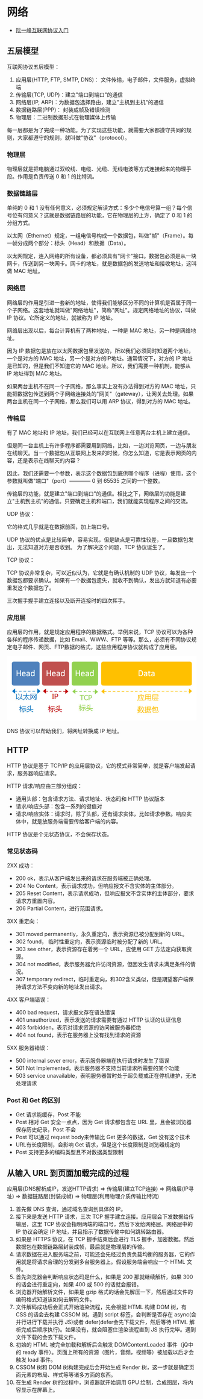 # 网络

+ [阮一峰互联网协议入门](http://www.ruanyifeng.com/blog/2012/05/internet_protocol_suite_part_i.html)

## 五层模型

互联网协议五层模型：

1. 应用层(HTTP, FTP, SMTP, DNS)： 文件传输，电子邮件，文件服务，虚拟终端
2. 传输层(TCP, UDP)：建立"端口到端口"的通信
3. 网络层(IP, ARP)：为数据包选择路由，建立"主机到主机"的通信
4. 数据链路层(PPP)： 封装成帧及错误检测
5. 物理层：二进制数据形式在物理媒体上传输

每一层都是为了完成一种功能。为了实现这些功能，就需要大家都遵守共同的规则，大家都遵守的规则，就叫做"协议"（protocol）。

### 物理层

物理层就是把电脑通过双绞线、电缆、光缆、无线电波等方式连接起来的物理手段。作用是负责传送 0 和 1 的比特流。

### 数据链路层

单纯的 0 和 1 没有任何意义，必须规定解读方式：多少个电信号算一组？每个信号位有何意义？这就是数据链路层的功能，它在物理层的上方，确定了 0 和 1 的分组方式。

以太网（Ethernet）规定，一组电信号构成一个数据包，叫做"帧"（Frame）。每一帧分成两个部分：标头（Head）和数据（Data）。

以太网规定，连入网络的所有设备，都必须具有"网卡"接口。数据包必须是从一块网卡，传送到另一块网卡。网卡的地址，就是数据包的发送地址和接收地址，这叫做 MAC 地址。

### 网络层

网络层的作用是引进一套新的地址，使得我们能够区分不同的计算机是否属于同一个子网络。这套地址就叫做"网络地址"，简称"网址"。规定网络地址的协议，叫做 IP 协议。它所定义的地址，就被称为 IP 地址。

网络层出现以后，每台计算机有了两种地址，一种是 MAC 地址，另一种是网络地址。

因为 IP 数据包是放在以太网数据包里发送的，所以我们必须同时知道两个地址，一个是对方的 MAC 地址，另一个是对方的IP地址。通常情况下，对方的 IP 地址是已知的，但是我们不知道它的 MAC 地址。所以，我们需要一种机制，能够从 IP 地址得到 MAC 地址。

如果两台主机不在同一个子网络，那么事实上没有办法得到对方的 MAC 地址，只能把数据包传送到两个子网络连接处的"网关"（gateway），让网关去处理。如果两台主机在同一个子网络，那么我们可以用 ARP 协议，得到对方的 MAC 地址。

### 传输层

有了 MAC 地址和 IP 地址，我们已经可以在互联网上任意两台主机上建立通信。

但是同一台主机上有许多程序都需要用到网络，比如，一边浏览网页，一边与朋友在线聊天。当一个数据包从互联网上发来的时候，你怎么知道，它是表示网页的内容，还是表示在线聊天的内容？

因此，我们还需要一个参数，表示这个数据包到底供哪个程序（进程）使用，这个参数就叫做"端口"（port）———— 0 到 65535 之间的一个整数。

传输层的功能，就是建立"端口到端口"的通信。相比之下，网络层的功能是建立"主机到主机"的通信。只要确定主机和端口，我们就能实现程序之间的交流。

UDP 协议：

它的格式几乎就是在数据前面，加上端口号。

UDP 协议的优点是比较简单，容易实现，但是缺点是可靠性较差，一旦数据包发出，无法知道对方是否收到。 为了解决这个问题，TCP 协议诞生了。

TCP 协议：

TCP 协议非常复杂，可以近似认为，它就是有确认机制的 UDP 协议，每发出一个数据包都要求确认。如果有一个数据包遗失，就收不到确认，发出方就知道有必要重发这个数据包了。

三次握手握手建立连接以及断开连接时的四次挥手。

### 应用层

应用层的作用，就是规定应用程序的数据格式。举例来说，TCP 协议可以为各种各样的程序传递数据，比如 Email、WWW、FTP 等等。那么，必须有不同协议规定电子邮件、网页、FTP数据的格式，这些应用程序协议就构成了应用层。

![网络协议](/img/wangluoxieyi.png)

DNS 协议可以帮助我们，将网址转换成 IP 地址。

## HTTP

HTTP 协议是基于 TCP/IP 的应用层协议，它的模式非常简单，就是客户端发起请求，服务器响应请求。

HTTP 请求/响应由三部分组成：

+ 通用头部：包含请求方法、请求地址、状态码和 HTTP 协议版本
+ 请求/响应头部：包含一系列的键值对
+ 请求/响应实体：请求时，除了头部，还有请求实体，比如请求参数。响应实体中，就是放服务端需要传给客户端的内容。

HTTP 协议是个无状态协议，不会保存状态。

### 常见状态码

2XX 成功：

+ 200 ok，表示从客户端发出来的请求在服务端被正确处理。
+ 204 No Content，表示请求成功，但响应报文不含实体的主体部分。
+ 205 Reset Content，表示请求成功，但响应报文不含实体的主体部分，要求请求方重置内容。
+ 206 Partial Content，进行范围请求。

3XX 重定向：

+ 301 moved permanently，永久重定向，表示资源已被分配到新的 URL。
+ 302 found， 临时性重定向，表示资源临时被分配了新的 URL。
+ 303 see other，表示资源存在着另一个 URL，应使用 GET 方法定向获取资源。
+ 304 not modified，表示服务器允许访问资源，但因发生请求未满足条件的情况。
+ 307 temporary redirect，临时重定向，和302含义类似，但是期望客户端保持请求方法不变向新的地址发出请求。

4XX 客户端错误：

+ 400 bad request，请求报文存在语法错误
+ 401 unauthorized，表示发送的请求需要有通过 HTTP 认证的认证信息
+ 403 forbidden，表示对请求资源的访问被服务器拒绝
+ 404 not found，表示在服务器上没有找到请求的资源

5XX 服务器错误：

+ 500 internal sever error，表示服务器端在执行请求时发生了错误
+ 501 Not Implemented，表示服务器不支持当前请求所需要的某个功能
+ 503 service unavailable，表明服务器暂时处于超负载或正在停机维护，无法处理请求

### Post 和 Get 的区别

+ Get 请求能缓存，Post 不能
+ Post 相对 Get 安全一点点，因为 Get 请求都包含在 URL 里，且会被浏览器保存历史纪录，Post 不会
+ Post 可以通过 request body来传输比 Get 更多的数据，Get 没有这个技术
+ URL有长度限制，会影响 Get 请求，但是这个长度限制是浏览器规定的
+ Post 支持更多的编码类型且不对数据类型限制

## 从输入 URL 到页面加载完成的过程

应用层(DNS解析成IP，发送HTTP请求) => 传输层(建立TCP连接) => 网络层(IP寻址) => 数据链路层(封装成帧) => 物理层(利用物理介质传输比特流)

1. 首先做 DNS 查询，通过域名查询到具体的 IP。
2. 接下来是发送 HTTP 请求，三次 TCP 握手建立连接。应用层会下发数据给传输层，这里 TCP 协议会指明两端的端口号，然后下发给网络层。网络层中的 IP 协议会确定 IP 地址，并且指示了数据传输中如何跳转路由器。
3. 如果是 HTTPS 协议，在 TCP 握手结束后会进行 TLS 握手，加密数据。然后数据包在数据链路层封装成帧，最后就是物理层的传输。
4. 请求数据在进入服务端之前，可能还会先经过负责负载均衡的服务器，它的作用就是将请求合理的分发到多台服务器上。假设服务端会响应一个 HTML 文件。
5. 首先浏览器会判断响应状态码是什么，如果是 200 那就继续解析，如果 300 的话会进行重定向，如果 400 或 500 的话就会报错。
6. 浏览器开始解析文件，如果是 gzip 格式的话会先解压一下，然后通过文件的编码格式知道该如何去解码文件。
7. 文件解码成功后会正式开始渲染流程，先会根据 HTML 构建 DOM 树，有 CSS 的话会去构建 CSSOM 树。遇到 script 标签，会判断是否存在 async(会并行进行下载并执行 JS)或者 defer(defer会先下载文件，然后等待 HTML 解析完成后顺序执行)。如果没有，就会阻塞住渲染流程直到 JS 执行完毕。遇到文件下载的会去下载文件。
8. 初始的 HTML 被完全加载和解析后会触发 DOMContentLoaded 事件（jQ中的 ready 事件）。页面上所有的资源（图片，音频，视频等）被加载以后才会触发 load 事件。
9. CSSOM 树和 DOM 树构建完成后会开始生成 Render 树，这一步就是确定页面元素的布局、样式等等诸多方面的东西。
10. 在生成 Render 树的过程中，浏览器就开始调用 GPU 绘制，合成图层，将内容显示在屏幕上。
